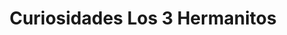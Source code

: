 ---
title: "Curiosidades Los 3 Hermanitos"
url: /quetzaltenango/curiosidades-los-3-hermanitos/
shop: general
---